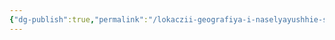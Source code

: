 ```yaml
---
{"dg-publish":true,"permalink":"/lokaczii-geografiya-i-naselyayushhie-sushhestva/neveles/svyashhennaya-uniya/svyashhennaya-uniya-rutuma-i-honotorna/","dgPassFrontmatter":true}
---
```


